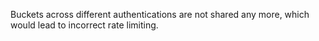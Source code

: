Buckets across different authentications are not shared any more, which would lead to incorrect rate limiting.
